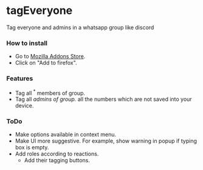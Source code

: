 # tagEveryone
Tag everyone and admins in a whatsapp group like discord

### How to install
* Go to [Mozilla Addons Store](https://addons.mozilla.org/en-US/firefox/addon/tageveryone/).
* Click on "Add to firefox".

### Features
* Tag all <sup>*</sup> members of group.
* Tag all <sup>*</sup> admins of group.
 <sup>*</sup> all the numbers which are not saved into your device.

### ToDo
* Make options available in context menu.
* Make UI more suggestive. For example, show warning in popup if typing box is empty.
* Add roles according to reactions.
  * Add their tagging buttons.
